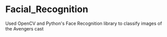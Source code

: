 # Facial_Recognition
Used OpenCV and Python's Face Recognition library to classify images of the Avengers cast
